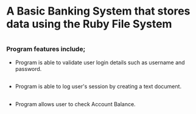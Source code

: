 # A Basic Banking System that stores data using the Ruby File System
#
### Program features include;
* Program is able to validate user login details such as username and password.
##
* Program is able to log user's session by creating a text document.
##
* Program allows user to check Account Balance.
